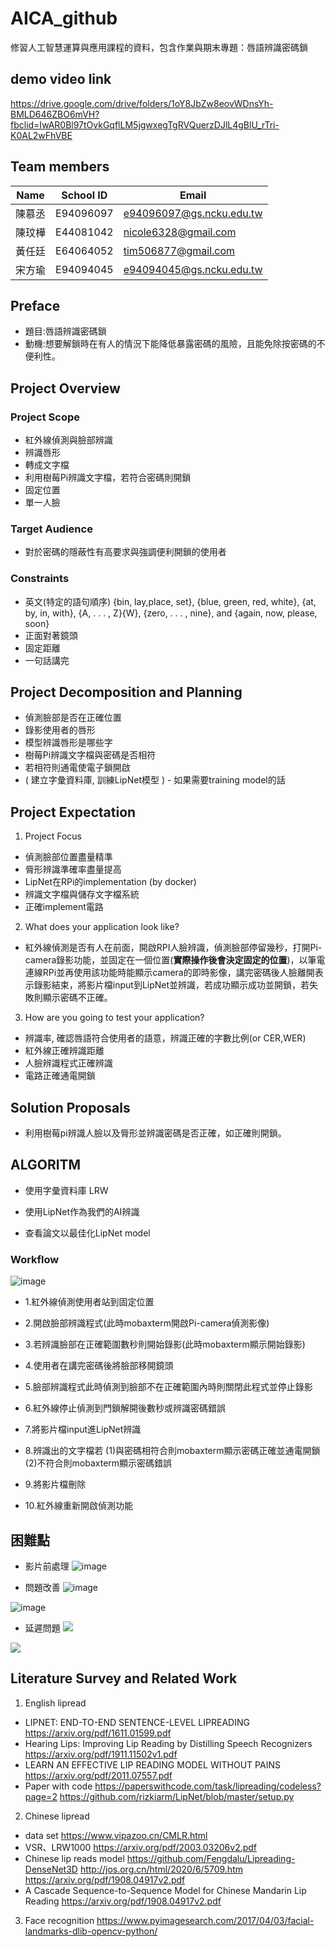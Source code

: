 # AICA_github
修習人工智慧運算與應用課程的資料，包含作業與期末專題：唇語辨識密碼鎖

## demo video link
https://drive.google.com/drive/folders/1oY8JbZw8eovWDnsYh-BMLD646ZBO6mVH?fbclid=IwAR0Bl97tOvkGqflLM5jgwxegTgRVQuerzDJlL4gBlU_rTri-K0AL2wFhVBE

## Team members
| Name         | School ID | Email                     |
| ------------ | --------- | ------------------------- |
| 陳慕丞        | E94096097 | e94096097@gs.ncku.edu.tw  |
| 陳玟樺        | E44081042 | nicole6328@gmail.com      |
| 黃任廷        | E64064052 |  tim506877@gmail.com      |
| 宋方瑜        | E94094045 |  e94094045@gs.ncku.edu.tw |


## Preface

- 題目:唇語辨識密碼鎖
- 動機:想要解鎖時在有人的情況下能降低暴露密碼的風險，且能免除按密碼的不便利性。


## Project Overview



### Project Scope 

- 紅外線偵測與臉部辨識
- 辨識唇形
- 轉成文字檔
- 利用樹莓Pi辨識文字檔，若符合密碼則開鎖
- 固定位置
- 單一人臉

### Target Audience
- 對於密碼的隱蔽性有高要求與強調便利開鎖的使用者



### Constraints 
- 英文(特定的語句順序)  {bin, lay,place, set}, {blue, green, red, white}, {at, by, in, with}, {A, . . . , Z}\{W}, {zero, . . . , nine}, and {again, now, please, soon}
- 正面對著鏡頭
- 固定距離
- 一句話講完


## Project Decomposition and Planning
- 偵測臉部是否在正確位置
- 錄影使用者的唇形
- 模型辨識唇形是哪些字
- 樹莓Pi辨識文字檔與密碼是否相符
- 若相符則通電使電子鎖開啟
- ( 建立字彙資料庫, 訓練LipNet模型 ) - 如果需要training model的話

## Project Expectation

1. Project Focus
- 偵測臉部位置盡量精準
- 脣形辨識準確率盡量提高
- LipNet在RPi的implementation (by docker)
- 辨識文字檔與儲存文字檔系統 
- 正確implement電路

2. What does your application look like? 

- 紅外線偵測是否有人在前面，開啟RPI人臉辨識，偵測臉部停留幾秒，打開Pi-camera錄影功能，並固定在一個位置(**實際操作後會決定固定的位置**)，以筆電連線RPi並再使用該功能時能顯示camera的即時影像，講完密碼後人臉離開表示錄影結束，將影片檔input到LipNet並辨識，若成功顯示成功並開鎖，若失敗則顯示密碼不正確。

3. How are you going to test your application?
- 辨識率, 確認唇語符合使用者的語意，辨識正確的字數比例(or CER,WER)
- 紅外線正確辨識距離
- 人臉辨識程式正確辨識
- 電路正確通電開鎖


## Solution Proposals
- 利用樹莓pi辨識人臉以及脣形並辨識密碼是否正確，如正確則開鎖。


## ALGORITM

- 使用字彙資料庫 LRW

- 使用LipNet作為我們的AI辨識

- 查看論文以最佳化LipNet model

### Workflow
![image](https://user-images.githubusercontent.com/95466200/220358565-ea058f53-e74a-4707-97d1-0e918f65fbe0.png)

- 1.紅外線偵測使用者站到固定位置

- 2.開啟臉部辨識程式(此時mobaxterm開啟Pi-camera偵測影像)

- 3.若辨識臉部在正確範圍數秒則開始錄影(此時mobaxterm顯示開始錄影)

- 4.使用者在講完密碼後將臉部移開鏡頭

- 5.臉部辨識程式此時偵測到臉部不在正確範圍內時則關閉此程式並停止錄影

- 6.紅外線停止偵測到門鎖解開後數秒或辨識密碼錯誤

- 7.將影片檔input進LipNet辨識

- 8.辨識出的文字檔若 (1)與密碼相符合則mobaxterm顯示密碼正確並通電開鎖 (2)不符合則mobaxterm顯示密碼錯誤

- 9.將影片檔刪除

- 10.紅外線重新開啟偵測功能

## 困難點
- 影片前處理
![image](https://user-images.githubusercontent.com/95466200/220359107-99405a5a-f282-4de2-bb62-dd8c4ffc6f37.png)

- 問題改善
![image](https://user-images.githubusercontent.com/95466200/220359396-b4f5e8cb-b75a-415a-9167-aca15fdd486b.png)

![image](https://user-images.githubusercontent.com/95466200/220359517-7e59fc36-e4e3-40a5-b9a8-a1b44a7a574c.png)

- 延遲問題
![](https://i.imgur.com/ee6Ovr2.gif)

![](https://i.imgur.com/SaAmiDY.gif)


## Literature Survey and Related Work

1. English lipread

- LIPNET: END-TO-END SENTENCE-LEVEL LIPREADING 
https://arxiv.org/pdf/1611.01599.pdf
- Hearing Lips: Improving Lip Reading by Distilling Speech Recognizers
https://arxiv.org/pdf/1911.11502v1.pdf
- LEARN AN EFFECTIVE LIP READING MODEL WITHOUT PAINS
https://arxiv.org/pdf/2011.07557.pdf
- Paper with code
https://paperswithcode.com/task/lipreading/codeless?page=2
https://github.com/rizkiarm/LipNet/blob/master/setup.py

2. Chinese lipread

- data set 
https://www.vipazoo.cn/CMLR.html
- VSR、LRW1000
https://arxiv.org/pdf/2003.03206v2.pdf
- Chinese lip reads model
https://github.com/Fengdalu/Lipreading-DenseNet3D
http://jos.org.cn/html/2020/6/5709.htm
https://arxiv.org/pdf/1908.04917v2.pdf
- A Cascade Sequence-to-Sequence Model for Chinese Mandarin Lip Reading
https://arxiv.org/pdf/1908.04917v2.pdf

3. Face recognition 
https://www.pyimagesearch.com/2017/04/03/facial-landmarks-dlib-opencv-python/







